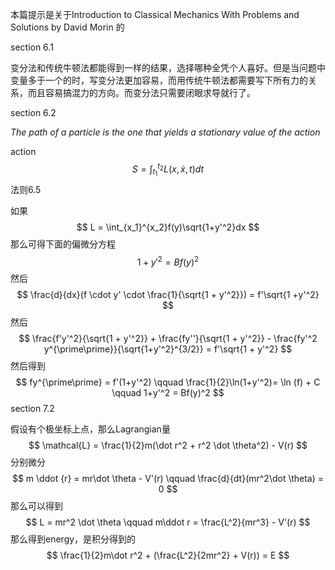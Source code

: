 本篇提示是关于Introduction to Classical Mechanics With Problems and Solutions by David Morin 的

section 6.1

变分法和传统牛顿法都能得到一样的结果，选择哪种全凭个人喜好。但是当问题中变量多于一个的时，写变分法更加容易，而用传统牛顿法都需要写下所有力的关系，而且容易搞混力的方向。而变分法只需要闭眼求导就行了。

section 6.2

*The path of a particle is the one that yields a stationary value of the action*

action 
$$
S = \int_{t_1}^{t_2}L(x,\dot x,t)dt
$$
法则6.5

如果
$$
L = \int_{x_1}^{x_2}f(y)\sqrt{1+y'^2}dx
$$
那么可得下面的偏微分方程
$$
1 + y'^2 = Bf(y)^2
$$
然后
$$
\frac{d}{dx}(f \cdot y' \cdot \frac{1}{\sqrt{1 + y'^2}}) = f'\sqrt{1 +y'^2}
$$
然后
$$
\frac{f'y'^2}{\sqrt{1 + y'^2}} + \frac{fy''}{\sqrt{1 + y'^2}} - \frac{fy'^2 y^{\prime\prime}}{\sqrt{1+y'^2}^{3/2}} = f'\sqrt{1 + y'^2}
$$
然后得到
$$
fy^{\prime\prime} = f'(1+y'^2) \qquad \frac{1}{2}\ln(1+y'^2)= \ln (f) + C \qquad 1+y'^2 = Bf(y)^2
$$
 section 7.2

假设有个极坐标上点，那么Lagrangian量
$$
\mathcal{L} = \frac{1}{2}m(\dot r^2 + r^2 \dot \theta^2) - V(r)
$$
分别微分
$$
m \ddot {r} = mr\dot \theta - V'(r) \qquad \frac{d}{dt}(mr^2\dot \theta) = 0
$$
那么可以得到
$$
L = mr^2 \dot \theta \qquad m\ddot r = \frac{L^2}{mr^3} - V'(r)
$$
那么得到energy，是积分得到的
$$
\frac{1}{2}m\dot r^2 + (\frac{L^2}{2mr^2} + V(r)) = E
$$
